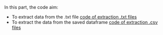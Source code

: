 In this part, the code aim:
* To extract data from the .txt file [code of extraction .txt files](./extract_data_frame.py)
* To extract the data from the saved dataframe [code of extraction .csv files](./read_dataframe.py)
